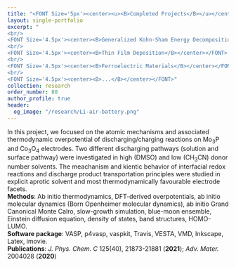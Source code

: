 ```yaml
---
title: "<FONT Size='5px'><center><u><B>Completed Projects</B></u></center></FONT>"
layout: single-portfolio
excerpt: "
<br/>
<FONT Size='4.5px'><center><B>Generalized Kohn-Sham Energy Decomposition Analysis</B></center></FONT>
<br/>
<FONT Size='4.5px'><center><B>Thin Film Deposition</B></center></FONT>
<br/>
<FONT Size='4.5px'><center><B>Ferroelectric Materials</B></center></FONT>
<br/>
<FONT Size='4.5px'><center><B>...</B></center></FONT>"
collection: research
order_number: 80
author_profile: true
header: 
  og_image: "/research/Li-air-battery.png"
---
```


In this project, we focused on the atomic mechanisms and associated thermodynamic overpotential of discharging/charging reactions on Mo<sub>3</sub>P and Co<sub>3</sub>O<sub>4</sub> electrodes. Two different discharging pathways (solution and surface pathway) were investigated in high (DMSO) and low (CH<sub>3</sub>CN) donor number solvents. The meachanism and kientic behavior of interfacial redox reactions and discharge product transportation principles were studied in explicit aprotic solvent and most thermodynamically favourable electrode facets. <br/> **Methods**: Ab initio thermodynamics, DFT-derived overpotentials, ab initio molecular dynamics (Born Openheimer molecular dynamics), ab initio Grand Canonical Monte Calro, slow-growth simulation, blue-moon ensemble, Einstein diffusion equation, density of states, band structures, HOMO-LUMO. <br/> **Software package**: VASP, p4vasp, vaspkit, Travis, VESTA, VMD, Inkscape, Latex, imovie. <br/> **Publications**: *J. Phys. Chem. C* 125(40), 21873-21881 (**2021**); *Adv. Mater.* 2004028 (**2020**)
